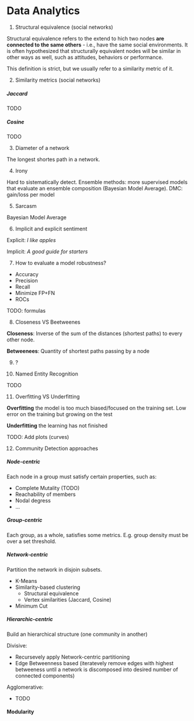 # Data Analytics

1) Structural equivalence (social networks)

Structural equivalence refers to the extend to hich two nodes **are connected to the same others** - i.e., have the same social environments.
It is often hypothesized that structurally equivalent nodes will be similar in other ways as well, such as attitudes, behaviors or performance.

This definition is strict, but we usually refer to a similarity metric of it.

2) Similarity metrics (social networks)

##### Jaccard

TODO

##### Cosine

TODO

3) Diameter of a network

The longest shortes path in a network.

4) Irony

Hard to sistematically detect. Ensemble methods: more supervised models that evaluate an ensemble composition (Bayesian Model Average). DMC: gain/loss per model

5) Sarcasm

Bayesian Model Average

6) Implicit and explicit sentiment

Explicit: *I like apples*

Implicit: *A good guide for starters*

7) How to evaluate a model robustness?

- Accuracy
- Precision
- Recall
- Minimize FP+FN
- ROCs

TODO: formulas

8) Closeness VS Beetweenes

**Closeness**: Inverse of the sum of the distances (shortest paths) to every other node.

**Betweenees**: Quantity of shortest paths passing by a node

9) ?

10) Named Entity Recognition

TODO

11) Overfitting VS Underfitting

**Overfitting** the model is too much biased/focused on the training set. Low error on the training but growing on the test

**Underfitting** the learning has not finished

TODO: Add plots (curves)

12) Community Detection approaches

##### Node-centric

Each node in a group must satisfy certain properties, such as:

- Complete Mutality (TODO)
- Reachability of members
- Nodal degress
- ...

##### Group-centric

Each group, as a whole, satisfies some metrics. E.g. group density must be over a set threshold.


##### Network-centric

Partition the network in disjoin subsets.

- K-Means
- Similarity-based clustering
	+ Structural equivalence
	+ Vertex similarities (Jaccard, Cosine)
- Minimum Cut

##### Hierarchic-centric

Build an hierarchical structure (one community in another)

Divisive:

- Recursevely apply Network-centric partitioning
- Edge Betweenness based (iteratevely remove edges with highest betweeness until a network is discomposed into desired number of connected components)

Agglomerative:

- TODO

#### Modularity